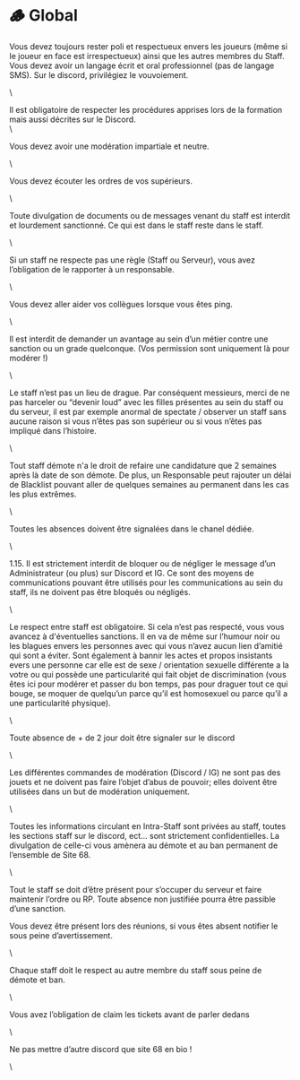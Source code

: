 # 🪵 Global

Vous devez toujours rester poli et respectueux envers les joueurs (même si le joueur en face est irrespectueux) ainsi que les autres membres du Staff. Vous devez avoir un langage écrit et oral professionnel (pas de langage SMS). Sur le discord, privilégiez le vouvoiement.

\


Il est obligatoire de respecter les procédures apprises lors de la formation mais aussi décrites sur le Discord.\
\


Vous devez avoir une modération impartiale et neutre.

\


Vous devez écouter les ordres de vos supérieurs.

\


Toute divulgation de documents ou de messages venant du staff est interdit et lourdement sanctionné. Ce qui est dans le staff reste dans le staff.

\


Si un staff ne respecte pas une règle (Staff ou Serveur), vous avez l’obligation de le rapporter à un responsable.

\


Vous devez aller aider vos collègues lorsque vous êtes ping.&#x20;

\


Il est interdit de demander un avantage au sein d’un métier contre une sanction ou un grade quelconque. (Vos permission sont uniquement là pour modérer !)

\


Le staff n’est pas un lieu de drague. Par conséquent messieurs, merci de ne pas harceler ou “devenir loud” avec les filles présentes au sein du staff ou du serveur, il est par exemple anormal de spectate / observer un staff sans aucune raison si vous n’êtes pas son supérieur ou si vous n’êtes pas impliqué dans l’histoire.

\


Tout staff démote n'a le droit de refaire une candidature que 2 semaines après là date de son démote. De plus, un Responsable peut rajouter un délai de Blacklist pouvant aller de quelques semaines au permanent dans les cas les plus extrêmes.

\


Toutes les absences doivent être signalées dans le chanel dédiée.

\


1.15.   Il est strictement interdit de bloquer ou de négliger le message d’un Administrateur (ou plus) sur Discord et IG. Ce sont des moyens de communications pouvant être utilisés pour les communications au sein du staff, ils ne doivent pas être bloqués ou négligés.

\


Le respect entre staff est obligatoire. Si cela n’est pas respecté, vous vous avancez à d'éventuelles sanctions. Il en va de même sur l’humour noir ou les blagues envers les personnes avec qui vous n’avez aucun lien d’amitié qui sont a éviter. Sont également à bannir les actes et propos insistants evers une personne car elle est de sexe / orientation sexuelle différente a la votre ou qui possède une particularité qui fait objet de discrimination (vous êtes ici pour modérer et passer du bon temps, pas pour draguer tout ce qui bouge, se moquer de quelqu’un parce qu’il est homosexuel ou parce qu’il a une particularité physique).

\


Toute absence de + de 2 jour doit être signaler sur le discord

\


Les différentes commandes de modération (Discord / IG) ne sont pas des jouets et ne doivent pas faire l’objet d’abus de pouvoir; elles doivent être utilisées dans un but de modération uniquement.

\


Toutes les informations circulant en Intra-Staff sont privées au staff, toutes les sections staff sur le discord, ect… sont strictement confidentielles. La divulgation de celle-ci vous amènera au démote et au ban permanent de l’ensemble de Site 68.

\


Tout le staff se doit d’être présent pour s’occuper du serveur et faire maintenir l’ordre ou RP. Toute absence non justifiée pourra être passible d’une sanction.

&#x20;&#x20;

Vous devez être présent lors des réunions, si vous êtes absent notifier le sous peine d’avertissement.

\


Chaque staff doit le respect au autre membre du staff sous peine de démote et ban.

\


Vous avez l’obligation de claim les tickets avant de parler dedans

\


Ne pas mettre d’autre discord que site 68 en bio !

\

